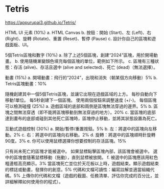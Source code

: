 # Tetris
https://appurupai3.github.io/Tetris/

HTML UI 元素 (10%)
a. HTML Canvas
b. 按鈕：開始 (Start)、左 (Left)、右 (Right)、旋轉 (Rotate)、重置 (Reset)、暫停 (Pause)
c. 設計你自己的區塊和遊戲面板、UI。

5個Tetris區塊和數字 (10%)
a. 除了上述5個區塊，創建“2024”區塊，用於開場動畫。
b. 使用隨機漸變顏色填充每個區塊的單位，範例如下所示。
c. 區塊有三種狀態：存活 (alive)、存活且選中 (alive and selected)、死亡 (dead)（無法選擇）。

動畫 (15%)
a. 開場動畫：飛行的“2024”，出現和消失（朝某個方向移動）5%
b. Tetris區塊動畫：10%

隨機創建其中一個5個Tetris區塊，並讓它出現在遊戲區域的上方。
每秒自動向下移動1單位。
每5秒創建下一個區塊。
使用兩個按鈕來調整速度 (+/-)。
每個區塊可以檢測碰撞 (25%)
a. 遊戲區域的底部和兩側是區塊無法穿過的邊界。5%
b. 區塊之間無法穿透（即不能將區塊移動到無法穿過的地方）。20%
c. 當區塊的底部達到畫布的底部或碰到其他死亡區塊時，區塊停止移動，並將其狀態設置為死亡。

互動式遊戲控制 (30%)
a. 開始/暫停/重置按鈕。5%
b. 左：將選中的區塊向左移動。2%
c. 右：將選中的區塊向右移動。2%
d. 旋轉：將選中的區塊順時針旋轉90度。3%
e. 你可以使用鼠標選擇你想要控制的存活區塊。15%

只有尚未死亡的區塊才能被選中。
如果鼠標點擊區塊內部，該區塊會被選中。
選中的區塊會隨著鼠標移動（拖動），直到鼠標被放開。
f. 被選中的區塊應該用紅色粗邊框高亮顯示。3%
當區塊死亡並位於天花板以上時，遊戲結束。顯示遊戲結束的標誌或動畫，發揮你的創意。5%
代碼和文檔可讀性：編寫註解並適當組織代碼。5%
上傳你的代碼和文檔（遊戲的截圖、任務清單、評估你完成的百分比，並詳細解釋如何使用你的程式）。
